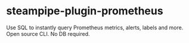 # steampipe-plugin-prometheus
Use SQL to instantly query Prometheus metrics, alerts, labels and more. Open source CLI. No DB required.
